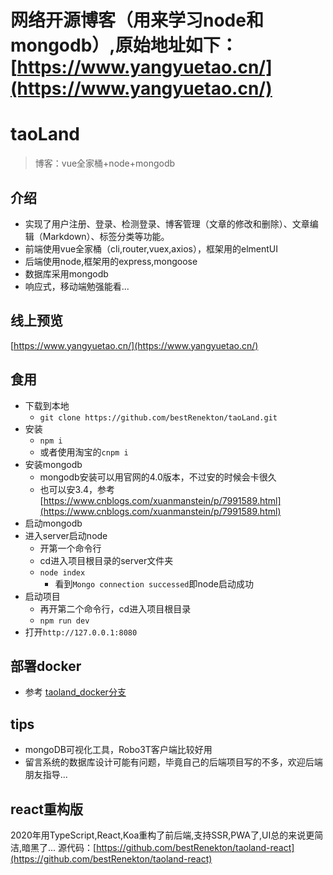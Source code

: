 # 网络开源博客（用来学习node和mongodb）,原始地址如下：[https://www.yangyuetao.cn/](https://www.yangyuetao.cn/)

# taoLand
>博客：vue全家桶+node+mongodb

## 介绍
+ 实现了用户注册、登录、检测登录、博客管理（文章的修改和删除）、文章编辑（Markdown）、标签分类等功能。
+ 前端使用vue全家桶（cli,router,vuex,axios），框架用的elmentUI
+ 后端使用node,框架用的express,mongoose
+ 数据库采用mongodb
+ 响应式，移动端勉强能看...
## 线上预览
[https://www.yangyuetao.cn/](https://www.yangyuetao.cn/)

## 食用
+ 下载到本地
	+ `git clone https://github.com/bestRenekton/taoLand.git` 
+ 安装
	+ `npm i`
	+ 或者使用淘宝的`cnpm i`
+ 安装mongodb
	+ mongodb安装可以用官网的4.0版本，不过安的时候会卡很久
	+ 也可以安3.4，参考[https://www.cnblogs.com/xuanmanstein/p/7991589.html](https://www.cnblogs.com/xuanmanstein/p/7991589.html)
+ 启动mongodb
+ 进入server启动node
	+ 开第一个命令行
	+ cd进入项目根目录的server文件夹
	+ `node index`
		+ 看到`Mongo connection successed`即node启动成功
+ 启动项目
	+ 再开第二个命令行，cd进入项目根目录
	+ `npm run dev`
+ 打开`http://127.0.0.1:8080`

## 部署docker
+ 参考 [taoland_docker分支](https://github.com/bestRenekton/taoLand/tree/taoland_docker)

## tips
+ mongoDB可视化工具，Robo3T客户端比较好用
+ 留言系统的数据库设计可能有问题，毕竟自己的后端项目写的不多，欢迎后端朋友指导...

## react重构版
2020年用TypeScript,React,Koa重构了前后端,支持SSR,PWA了,UI总的来说更简洁,暗黑了...
源代码：[https://github.com/bestRenekton/taoland-react](https://github.com/bestRenekton/taoland-react)


